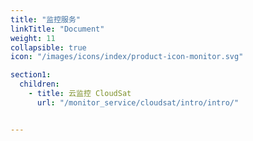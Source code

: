 ```yaml
---
title: "监控服务"
linkTitle: "Document"
weight: 11
collapsible: true
icon: "/images/icons/index/product-icon-monitor.svg"

section1:
  children:
    - title: 云监控 CloudSat
      url: "/monitor_service/cloudsat/intro/intro/"


---
```



